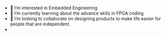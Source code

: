 - 👀 I’m interested in Embedded Engineering
- 🌱 I’m currently learning about the advance skills in FPGA coding
- 💞️ I’m looking to collaborate on designing products to make life easier for people that are independent.
- 
<!---
AkeemL2020/AkeemL2022 is a ✨ special ✨ repository because its `README.md` (this file) appears on your GitHub profile.
You can click the Preview link to take a look at your changes.
--->
